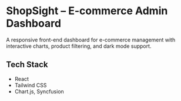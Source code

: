 # ShopSight – E-commerce Admin Dashboard

A responsive front-end dashboard for e-commerce management with interactive charts, product filtering, and dark mode support.

##  Tech Stack
- React
- Tailwind CSS
- Chart.js, Syncfusion
